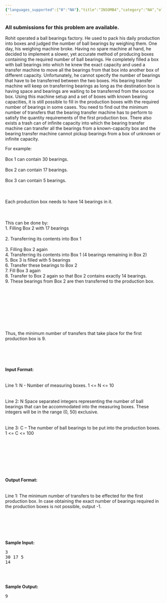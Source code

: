 ```yaml
---
{"languages_supported":{"0":"NA"},"title":"INSOMB4","category":"NA","old_version":true,"problem_code":"INSOMB4","tags":{"0":"NA"},"layout":"problem"}
---
```


<h3> All submissions for this problem are available. </h3>
<p>Rohit operated a ball bearings factory. He used to pack his daily production into boxes and judged the number of ball bearings by weighing them. One day, his weighing machine broke. Having no spare machine at hand, he decided to implement a slower, yet accurate method of producing boxes containing the required number of ball bearings. He completely filled a box with ball bearings into which he knew the exact capacity and used a transfer machine to move all the bearings from that box into another box of different capacity. Unfortunately, he cannot specify the number of bearings that have to be transferred between the two boxes. His bearing transfer machine will keep on transferring bearings as long as the destination box is having space and bearings are waiting to be transferred from the source box. Using this machine setup and a set of boxes with known bearing capacities, it is still possible to fill in the production boxes with the required number of bearings in some cases. You need to find out the minimum number of transfers that the bearing transfer machine has to perform to satisfy the quantity requirements of the first production box.  There also exists a trash can of infinite capacity into which the bearing transfer machine can transfer all the bearings from a known-capacity box and the bearing transfer machine cannot pickup bearings from a box of unknown or infinite capacity.</p>
<p>For example:<br/><br />
Box 1 can contain 30 bearings.<br/><br />
Box 2 can contain 17 bearings.<br/><br />
Box 3 can contain 5 bearings.<br/><br />
<br/><br />
Each production box needs to have 14 bearings in it.<br />
<br/><br/><br />
This can be done by:<br />
1. Filling Box 2 with 17 bearings <br/><br />
2. Transferring its contents into Box 1<br/><br />
3. Filling Box 2 again<br />
4. Transferring its contents into Box 1 (4 bearings remaining in Box 2)<br />
5.  Box 3 is filled with 5 bearings<br />
6.  Transfer these bearings to Box 2<br />
7.  Fill Box 3 again<br />
8.  Transfer to Box 2 again so that Box 2 contains exactly 14 bearings.<br />
9.  These bearings from Box 2 are then transferred to the production box. </br/></br/></br/></br/></br/></br/></br/></br/></br/></p>
<p>Thus, the minimum number of transfers that take place for the first production box is 9.<br />
<br/><br/></br/></br/></p>
<p><b>Input Format:</b><br />
<br/><br />
Line 1: N - Number of measuring boxes. 1 &lt;= N &lt;= 10<br />
<br/><br />
Line 2: N Space separated integers representing the number of ball bearings that can be accommodated into the measuring boxes. These integers will be in the range (0, 50) exclusive.<br />
<br/><br />
Line 3: C &#8211; The number of ball bearings to be put into the production boxes. 1 &lt;= C &lt;= 100<br />
<br/><br/></br/></br/></br/></br/></br/></p>
<p><b>Output Format:</b><br />
<br/><br />
Line 1: The minimum number of transfers to be effected for the first production box. In case obtaining the exact number of bearings required in the production boxes is not possible, output -1.<br />
<br/></br/></br/></p>
<p><br/><br />
<b>Sample Input:</b></br/></p>
<pre>
3
30 17 5
14
</pre><p><br/></br/></p>
<p><b>Sample Output:</b></p>
<pre>
9
</pre>    